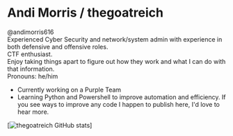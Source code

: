 # Andi Morris / thegoatreich
@andimorris616  
Experienced Cyber Security and network/system admin with experience in both defensive and offensive roles.  
CTF enthusiast.  
Enjoy taking things apart to figure out how they work and what I can do with that information.  
Pronouns: he/him

 - Currently working on a Purple Team
 - Learning Python and Powershell to improve automation and efficiency. If you see ways to improve any code I happen to publish here, I'd love to hear more.


[![thegoatreich GitHub stats](https://github-readme-stats.vercel.app/api?username=thegoatreich&theme=midnight-purple&showicons=true)]
